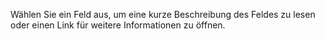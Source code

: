 Wählen Sie ein Feld aus, um eine kurze Beschreibung des Feldes zu lesen oder einen Link für weitere Informationen zu öffnen.
